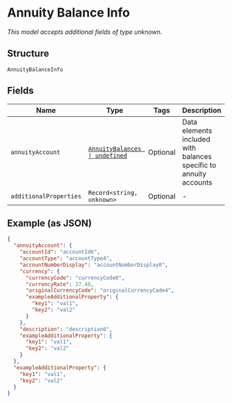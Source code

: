 
# Annuity Balance Info

*This model accepts additional fields of type unknown.*

## Structure

`AnnuityBalanceInfo`

## Fields

| Name | Type | Tags | Description |
|  --- | --- | --- | --- |
| `annuityAccount` | [`AnnuityBalances \| undefined`](../../doc/models/annuity-balances.md) | Optional | Data elements included with balances specific to annuity accounts |
| `additionalProperties` | `Record<string, unknown>` | Optional | - |

## Example (as JSON)

```json
{
  "annuityAccount": {
    "accountId": "accountId6",
    "accountType": "accountType4",
    "accountNumberDisplay": "accountNumberDisplay0",
    "currency": {
      "currencyCode": "currencyCode0",
      "currencyRate": 27.48,
      "originalCurrencyCode": "originalCurrencyCode4",
      "exampleAdditionalProperty": {
        "key1": "val1",
        "key2": "val2"
      }
    },
    "description": "description6",
    "exampleAdditionalProperty": {
      "key1": "val1",
      "key2": "val2"
    }
  },
  "exampleAdditionalProperty": {
    "key1": "val1",
    "key2": "val2"
  }
}
```

